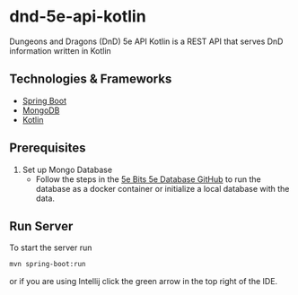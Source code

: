 # dnd-5e-api-kotlin
Dungeons and Dragons (DnD) 5e API Kotlin is a REST API that serves DnD information written in Kotlin

## Technologies & Frameworks
* [Spring Boot](https://spring.io/projects/spring-boot)
* [MongoDB](https://www.mongodb.com/)
* [Kotlin](https://kotlinlang.org/)

## Prerequisites
1. Set up Mongo Database
   * Follow the steps in the [5e Bits 5e Database GitHub](https://github.com/5e-bits/5e-database) to run the database as
   a docker container or initialize a local database with the data.

## Run Server
To start the server run 
```bash 
mvn spring-boot:run
```
or if you are using Intellij click the green arrow in the top right of the IDE.